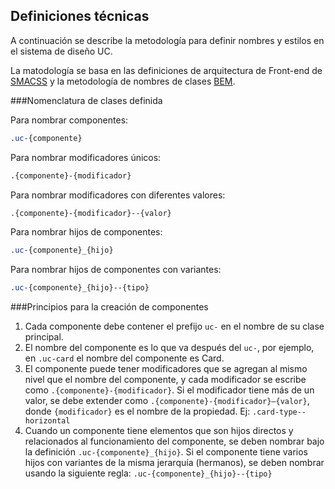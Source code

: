 ## Definiciones técnicas

A continuación se describe la metodología para definir nombres y estilos en el sistema de diseño UC.

La matodología se basa en las definiciones de arquitectura de Front-end de [SMACSS]([http://smacss.com/](http://smacss.com/))  y la metodología de nombres de clases [BEM](http://getbem.com/naming/).

###Nomenclatura de clases definida

Para nombrar componentes:

```scss
.uc-{componente}
```

Para nombrar modificadores únicos:

```scss
.{componente}-{modificador}
```

Para nombrar modificadores con diferentes valores:

```scss
.{componente}-{modificador}--{valor}
```

Para nombrar hijos de componentes:

```scss
.uc-{componente}_{hijo}
```

Para nombrar hijos de componentes con variantes:

```scss
.uc-{componente}_{hijo}--{tipo}
```



###Principios para la creación de componentes

1. Cada componente debe contener el prefijo `uc-` en el nombre de su clase principal.
2. El nombre del componente es lo que va después del `uc-`, por ejemplo, en `.uc-card` el nombre del componente es Card.
3. El componente puede tener modificadores que se agregan al mismo nivel que el nombre del componente, y cada modificador se escribe como `.{componente}-{modificador}`. Si el modificador tiene más de un valor, se debe extender como `.{componente}-{modificador}—{valor}`, donde `{modificador}` es el nombre de la propiedad. Ej: `.card-type--horizontal`
4.  Cuando un componente tiene elementos que son hijos directos y relacionados al funcionamiento del componente, se deben nombrar bajo la definición `.uc-{componente}_{hijo}`.  Si el componente tiene varios hijos con variantes de la misma jerarquía (hermanos), se deben nombrar usando la siguiente regla: `.uc-{componente}_{hijo}--{tipo}`